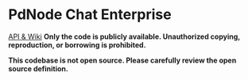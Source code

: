# PdNode Chat Enterprise

[API & Wiki](https://github.com/pdnode-team/chatroom-enterprise)
**Only the code is publicly available. Unauthorized copying, reproduction, or borrowing is prohibited.**

**This codebase is not open source. Please carefully review the open source definition.**
